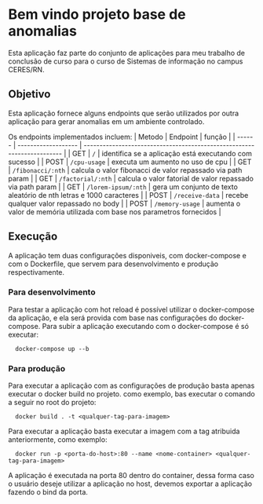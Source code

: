 # Bem vindo projeto base de anomalias

Esta aplicação faz parte do conjunto de aplicações para meu trabalho de conclusão de curso para o curso de Sistemas de informação no campus CERES/RN.

## Objetivo
Esta aplicação fornece alguns endpoints que serão utilizados por outra aplicação para gerar anomalias em um ambiente controlado.

Os endpoints implementados incluem:
| Metodo | Endpoint            | função                                                                  |
| ------ | ------------------- | ----------------------------------------------------------------------- |
| GET    | `/`                 | identifica se a aplicação está executando com sucesso                   |
| POST   | `/cpu-usage`        | executa um aumento no uso de cpu                                        |
| GET    | `/fibonacci/:nth`   | calcula o valor fibonacci de valor repassado via path param             |
| GET    | `/factorial/:nth`   | calcula o valor fatorial de valor repassado via path param              |
| GET    | `/lorem-ipsum/:nth` | gera um conjunto de texto aleatório de nth letras e 1000 caracteres     |
| POST   | `/receive-data`     | recebe qualquer valor repassado no body                                 |
| POST   | `/memory-usage`     | aumenta o valor de memória utilizada com base nos parametros fornecidos |


## Execução
A aplicação tem duas configurações disponiveis, com docker-compose e com o Dockerfile, que servem para desenvolvimento e produção respectivamente.
### Para desenvolvimento
Para testar a aplicação com hot reload é possível utilizar o docker-compose da aplicação, e ela será provida com base nas configurações do docker-compose.
Para subir a aplicação executando com o docker-compose é só executar:
```shell
  docker-compose up --b
```

### Para produção
Para executar a aplicação com as configurações de produção basta apenas executar o docker build no projeto. como exemplo, bas executar o comando a seguir no root do projeto:
```shell
  docker build . -t <qualquer-tag-para-imagem>
```

Para executar a aplicação basta executar a imagem com a tag atribuida anteriormente, como exemplo:

```shell
  docker run -p <porta-do-host>:80 --name <nome-container> <qualquer-tag-para-imagem>
```

A aplicação é executada na porta 80 dentro do container, dessa forma caso o usuário deseje utilizar a aplicação no host, devemos exportar a aplicação fazendo o bind da porta.
